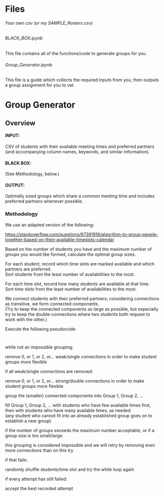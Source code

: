 # Files

###### *Your own csv* (or my SAMPLE_Rosters.csv)

###### BLACK_BOX.ipynb
This file contains all of the functions/code to generate groups for you.

###### Group_Generator.ipynb
This file is a guide which collects the required inputs from you, then outputs a group assignment for you to vet.





# Group Generator

## Overview

#### INPUT:

CSV of students with their available meeting times and preferred partners
<br>
(and accompanying column names, keywords, and similar information).

#### BLACK BOX:

(See Methodology, below.)

#### OUTPUT:

Optimally sized groups which share a common meeting time and includes preferred partners whenever possible.


### Methodology

We use an adapted version of the following:

https://stackoverflow.com/questions/67391919/algorithm-to-group-people-together-based-on-their-available-timeslots-calendar


Based on the number of students you have and the maximum number of groups you would like formed, calculate the optimal group sizes.

For each student, record which time slots are marked available and which partners are preferred.
<br>
Sort students from the least number of availabilities to the most.

For each time slot, record how many students are available at that time.
<br>
Sort time slots from the least number of availabilities to the most.

We connect students with their preferred partners; considering connections as transitive, we form connected components.
<br>
(Try to keep the connected components as large as possible, but especially try to keep the double-connections where two students both request to work with the other.)

Execute the following pseudocode:

`                                                                                                                                               `
>
while not an impossible grouping:
<br>
>>
remove 0, or 1, or 2, or... weak/single connections in order to make student groups more flexible
<br>
>>
if all weak/single connections are removed:
<br>
>>>
remove 0, or 1, or 2, or... strong/double connections in order to make student groups more flexible
<br>
>>
group the (smaller) connected components into Group 1, Group 2, ...
<br>
>>
fill Group 1, Group 2, ... with students who have few available times first, then with students who have many available times, as needed
<br>
(any student who cannot fit into an already established group goes on to establish a new group)
>>
if the number of groups exceeds the maximum number acceptable, or if a group size is too small/large:
<br>
>>>
this grouping is considered impossible and we will retry by removing even more connections than on this try
<br>
>
if that fails:
<br>
>>
randomly shuffle students/time slot and try the while loop again
<br>
>
if every attempt has still failed:
<br>
>>
accept the best recorded attempt

`                                                                                                                                               `

